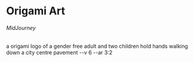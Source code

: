 # Origami Art

###### MidJourney

a origami logo of a gender free adult and two children hold hands walking down a city centre pavement --v 6 --ar 3:2

<!-- https://cdn.midjourney.com/a29e265c-0e87-4f08-9014-cd5d71f99ef6/0_3.png -->
